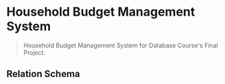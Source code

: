 # Household Budget Management System
> Household Budget Management System for Database Course's Final Project.

## Relation Schema

